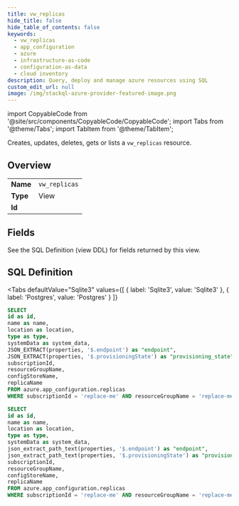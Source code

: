 ```yaml
--- 
title: vw_replicas
hide_title: false
hide_table_of_contents: false
keywords:
  - vw_replicas
  - app_configuration
  - azure
  - infrastructure-as-code
  - configuration-as-data
  - cloud inventory
description: Query, deploy and manage azure resources using SQL
custom_edit_url: null
image: /img/stackql-azure-provider-featured-image.png
---
```


import CopyableCode from '@site/src/components/CopyableCode/CopyableCode';
import Tabs from '@theme/Tabs';
import TabItem from '@theme/TabItem';

Creates, updates, deletes, gets or lists a <code>vw_replicas</code> resource.

## Overview
<table><tbody>
<tr><td><b>Name</b></td><td><code>vw_replicas</code></td></tr>
<tr><td><b>Type</b></td><td>View</td></tr>
<tr><td><b>Id</b></td><td><CopyableCode code="azure.app_configuration.vw_replicas" /></td></tr>
</tbody></table>

## Fields

See the SQL Definition (view DDL) for fields returned by this view.

## SQL Definition

<Tabs
defaultValue="Sqlite3"
values={[
{ label: 'Sqlite3', value: 'Sqlite3' },
{ label: 'Postgres', value: 'Postgres' }
]}
>
<TabItem value="Sqlite3">

```sql
SELECT
id as id,
name as name,
location as location,
type as type,
systemData as system_data,
JSON_EXTRACT(properties, '$.endpoint') as "endpoint",
JSON_EXTRACT(properties, '$.provisioningState') as "provisioning_state",
subscriptionId,
resourceGroupName,
configStoreName,
replicaName
FROM azure.app_configuration.replicas
WHERE subscriptionId = 'replace-me' AND resourceGroupName = 'replace-me' AND configStoreName = 'replace-me';
```

</TabItem>
<TabItem value="Postgres">

```sql
SELECT
id as id,
name as name,
location as location,
type as type,
systemData as system_data,
json_extract_path_text(properties, '$.endpoint') as "endpoint",
json_extract_path_text(properties, '$.provisioningState') as "provisioning_state",
subscriptionId,
resourceGroupName,
configStoreName,
replicaName
FROM azure.app_configuration.replicas
WHERE subscriptionId = 'replace-me' AND resourceGroupName = 'replace-me' AND configStoreName = 'replace-me';
```

</TabItem>
</Tabs>
